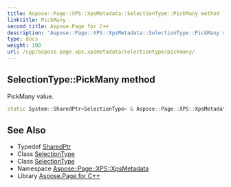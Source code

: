 ```yaml
---
title: Aspose::Page::XPS::XpsMetadata::SelectionType::PickMany method
linktitle: PickMany
second_title: Aspose.Page for C++
description: 'Aspose::Page::XPS::XpsMetadata::SelectionType::PickMany method. PickMany value in C++.'
type: docs
weight: 100
url: /cpp/aspose.page.xps.xpsmetadata/selectiontype/pickmany/
---
```

## SelectionType::PickMany method


PickMany value.

```cpp
static System::SharedPtr<SelectionType> & Aspose::Page::XPS::XpsMetadata::SelectionType::PickMany()
```

## See Also

* Typedef [SharedPtr](../../../system/sharedptr/)
* Class [SelectionType](../)
* Class [SelectionType](../)
* Namespace [Aspose::Page::XPS::XpsMetadata](../../)
* Library [Aspose.Page for C++](../../../)

